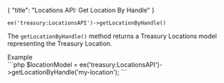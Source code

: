 {
    "title": "Locations API: Get Location By Handle"
}

`ee('treasury:LocationsAPI')->getLocationByHandle()`

The `getLocationByHandle()` method returns a Treasury Locations model representing the Treasury Location.

<div class="CodeBlockTitle">Example</div>
```php
$locationModel = ee('treasury:LocationsAPI')->getLocationByHandle('my-location');
```
